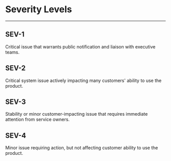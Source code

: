 # Severity Levels
***

## SEV-1

Critical issue that warrants public notification and liaison with executive teams.

## SEV-2

Critical system issue actively impacting many customers' ability to use the product.

## SEV-3
	
Stability or minor customer-impacting issue that requires immediate attention from service owners.

## SEV-4

Minor issue requiring action, but not affecting customer ability to use the product.

    
